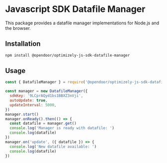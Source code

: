 # Javascript SDK Datafile Manager

This package provides a datafile manager implementations for Node.js and the browser.

## Installation

```sh
npm install @opendoor/optimizely-js-sdk-datafile-manager
```

## Usage

```js
const { DatafileManager } = require('@opendoor/optimizely-js-sdk-datafile-manager')

const manager = new DatafileManager({
  sdkKey: '9LCprAQyd1bs1BBXZ3nVji',
  autoUpdate: true,
  updateInterval: 5000,
})
manager.start()
manager.onReady().then(() => {
  const datafile = manager.get()
  console.log('Manager is ready with datafile: ')
  console.log(datafile)
})
manager.on('update', ({ datafile }) => {
  console.log('New datafile available: ')
  console.log(datafile)
})
```
